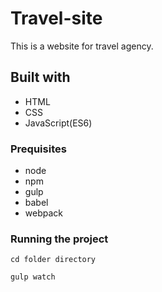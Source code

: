 # Travel-site
This is a website for travel agency.

## Built with 
* HTML 
* CSS 
* JavaScript(ES6)

### Prequisites

* node
* npm
* gulp
* babel
* webpack

### Running the project

```
cd folder directory
```
```
gulp watch
 


